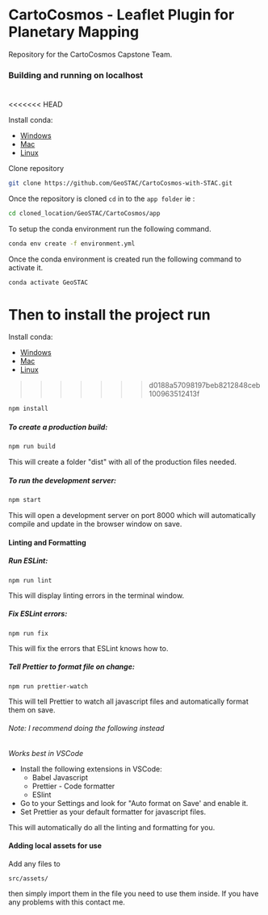 # CartoCosmos - Leaflet Plugin for Planetary Mapping

Repository for the CartoCosmos Capstone Team.

### Building and running on localhost
#
<<<<<<< HEAD

Install conda:
* [Windows](https://docs.conda.io/projects/conda/en/latest/user-guide/install/windows.html) 
* [Mac](https://docs.conda.io/projects/conda/en/latest/user-guide/install/macos.html)
* [Linux](https://docs.conda.io/projects/conda/en/latest/user-guide/install/macos.html)

Clone repository
```sh
git clone https://github.com/GeoSTAC/CartoCosmos-with-STAC.git
```

Once the repository is cloned ```cd``` in to the ```app folder```
ie :
```sh
cd cloned_location/GeoSTAC/CartoCosmos/app
```
To setup the conda environment run the following command. 

```sh
conda env create -f environment.yml
``` 

Once the conda environment is created run the following command to activate it.

```sh
conda activate GeoSTAC
```

Then to install the project run
=======

Install conda:
* [Windows](https://docs.conda.io/projects/conda/en/latest/user-guide/install/windows.html) 
* [Mac](https://docs.conda.io/projects/conda/en/latest/user-guide/install/macos.html)
* [Linux](https://docs.conda.io/projects/conda/en/latest/user-guide/install/macos.html)


>>>>>>> d0188a57098197beb8212848ceb100963512413f

```sh
npm install
```

##### To create a production build:

```sh
npm run build
```

This will create a folder "dist" with all of the production files needed.

##### To run the development server:

```sh
npm start
```

This will open a development server on port 8000 which will automatically compile and update in the browser window on save.

#### Linting and Formatting

##### Run ESLint:

```
npm run lint
```

This will display linting errors in the terminal window.

##### Fix ESLint errors:

```
npm run fix
```

This will fix the errors that ESLint knows how to.

##### Tell Prettier to format file on change:

```
npm run prettier-watch
```

This will tell Prettier to watch all javascript files and automatically format them on save.

###### Note: I recommend doing the following instead

_Works best in VSCode_

- Install the following extensions in VSCode:
  - Babel Javascript
  - Prettier - Code formatter
  - ESlint
- Go to your Settings and look for "Auto format on Save' and enable it.
- Set Prettier as your default formatter for javascript files.

This will automatically do all the linting and formatting for you.

#### Adding local assets for use

Add any files to

```
src/assets/
```

then simply import them in the file you need to use them inside. If you have any problems with this contact me.
